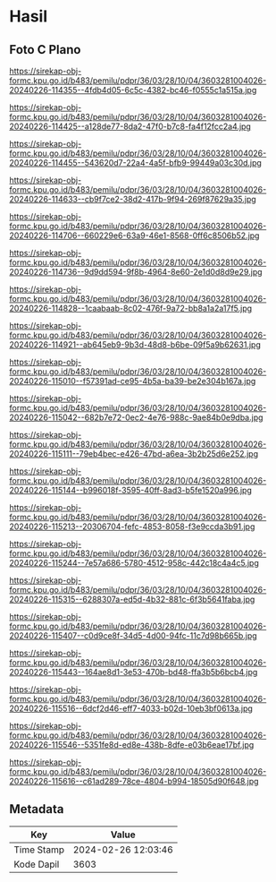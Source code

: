 # Hasil

## Foto C Plano

https://sirekap-obj-formc.kpu.go.id/b483/pemilu/pdpr/36/03/28/10/04/3603281004026-20240226-114355--4fdb4d05-6c5c-4382-bc46-f0555c1a515a.jpg

https://sirekap-obj-formc.kpu.go.id/b483/pemilu/pdpr/36/03/28/10/04/3603281004026-20240226-114425--a128de77-8da2-47f0-b7c8-fa4f12fcc2a4.jpg

https://sirekap-obj-formc.kpu.go.id/b483/pemilu/pdpr/36/03/28/10/04/3603281004026-20240226-114455--543620d7-22a4-4a5f-bfb9-99449a03c30d.jpg

https://sirekap-obj-formc.kpu.go.id/b483/pemilu/pdpr/36/03/28/10/04/3603281004026-20240226-114633--cb9f7ce2-38d2-417b-9f94-269f87629a35.jpg

https://sirekap-obj-formc.kpu.go.id/b483/pemilu/pdpr/36/03/28/10/04/3603281004026-20240226-114706--660229e6-63a9-46e1-8568-0ff6c8506b52.jpg

https://sirekap-obj-formc.kpu.go.id/b483/pemilu/pdpr/36/03/28/10/04/3603281004026-20240226-114736--9d9dd594-9f8b-4964-8e60-2e1d0d8d9e29.jpg

https://sirekap-obj-formc.kpu.go.id/b483/pemilu/pdpr/36/03/28/10/04/3603281004026-20240226-114828--1caabaab-8c02-476f-9a72-bb8a1a2a17f5.jpg

https://sirekap-obj-formc.kpu.go.id/b483/pemilu/pdpr/36/03/28/10/04/3603281004026-20240226-114921--ab645eb9-9b3d-48d8-b6be-09f5a9b62631.jpg

https://sirekap-obj-formc.kpu.go.id/b483/pemilu/pdpr/36/03/28/10/04/3603281004026-20240226-115010--f57391ad-ce95-4b5a-ba39-be2e304b167a.jpg

https://sirekap-obj-formc.kpu.go.id/b483/pemilu/pdpr/36/03/28/10/04/3603281004026-20240226-115042--682b7e72-0ec2-4e76-988c-9ae84b0e9dba.jpg

https://sirekap-obj-formc.kpu.go.id/b483/pemilu/pdpr/36/03/28/10/04/3603281004026-20240226-115111--79eb4bec-e426-47bd-a6ea-3b2b25d6e252.jpg

https://sirekap-obj-formc.kpu.go.id/b483/pemilu/pdpr/36/03/28/10/04/3603281004026-20240226-115144--b996018f-3595-40ff-8ad3-b5fe1520a996.jpg

https://sirekap-obj-formc.kpu.go.id/b483/pemilu/pdpr/36/03/28/10/04/3603281004026-20240226-115213--20306704-fefc-4853-8058-f3e9ccda3b91.jpg

https://sirekap-obj-formc.kpu.go.id/b483/pemilu/pdpr/36/03/28/10/04/3603281004026-20240226-115244--7e57a686-5780-4512-958c-442c18c4a4c5.jpg

https://sirekap-obj-formc.kpu.go.id/b483/pemilu/pdpr/36/03/28/10/04/3603281004026-20240226-115315--6288307a-ed5d-4b32-881c-6f3b5641faba.jpg

https://sirekap-obj-formc.kpu.go.id/b483/pemilu/pdpr/36/03/28/10/04/3603281004026-20240226-115407--c0d9ce8f-34d5-4d00-94fc-11c7d98b665b.jpg

https://sirekap-obj-formc.kpu.go.id/b483/pemilu/pdpr/36/03/28/10/04/3603281004026-20240226-115443--164ae8d1-3e53-470b-bd48-ffa3b5b6bcb4.jpg

https://sirekap-obj-formc.kpu.go.id/b483/pemilu/pdpr/36/03/28/10/04/3603281004026-20240226-115516--6dcf2d46-eff7-4033-b02d-10eb3bf0613a.jpg

https://sirekap-obj-formc.kpu.go.id/b483/pemilu/pdpr/36/03/28/10/04/3603281004026-20240226-115546--5351fe8d-ed8e-438b-8dfe-e03b6eae17bf.jpg

https://sirekap-obj-formc.kpu.go.id/b483/pemilu/pdpr/36/03/28/10/04/3603281004026-20240226-115616--c61ad289-78ce-4804-b994-18505d90f648.jpg


## Metadata

| Key        | Value               |
| ---------- | ------------------- |
| Time Stamp | 2024-02-26 12:03:46 |
| Kode Dapil | 3603                |



